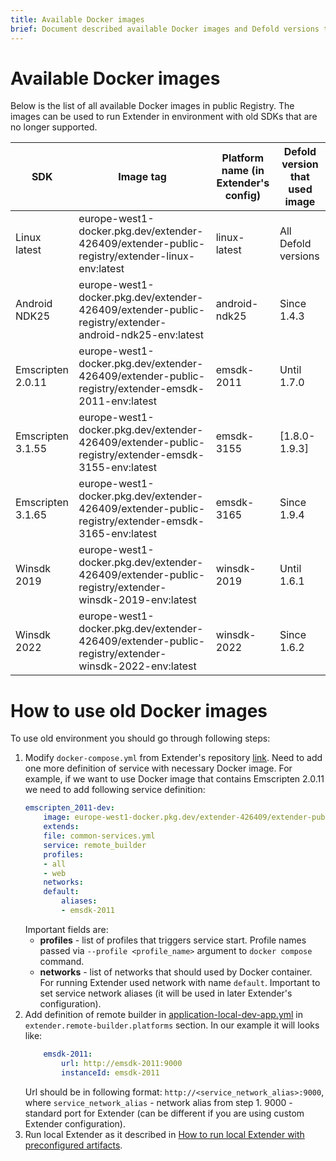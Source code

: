 ```yaml
---
title: Available Docker images
brief: Document described available Docker images and Defold versions that used it
---
```


# Available Docker images
Below is the list of all available Docker images in public Registry. The images can be used to run Extender in environment with old SDKs that are no longer supported.

|SDK               |Image tag                                                                                              |Platform name (in Extender's config) |Defold version that used image |
|------------------|-------------------------------------------------------------------------------------------------------|-------------------------------------|-------------------------------|
|Linux latest      |europe-west1-docker.pkg.dev/extender-426409/extender-public-registry/extender-linux-env:latest         |linux-latest                         |All Defold versions            |
|Android NDK25     |europe-west1-docker.pkg.dev/extender-426409/extender-public-registry/extender-android-ndk25-env:latest |android-ndk25                        |Since 1.4.3                    |
|Emscripten 2.0.11 |europe-west1-docker.pkg.dev/extender-426409/extender-public-registry/extender-emsdk-2011-env:latest    |emsdk-2011                           |Until 1.7.0                    |
|Emscripten 3.1.55 |europe-west1-docker.pkg.dev/extender-426409/extender-public-registry/extender-emsdk-3155-env:latest    |emsdk-3155                           |[1.8.0-1.9.3]                  |
|Emscripten 3.1.65 |europe-west1-docker.pkg.dev/extender-426409/extender-public-registry/extender-emsdk-3165-env:latest    |emsdk-3165                           |Since 1.9.4                    |
|Winsdk 2019       |europe-west1-docker.pkg.dev/extender-426409/extender-public-registry/extender-winsdk-2019-env:latest   |winsdk-2019                          |Until 1.6.1                    |
|Winsdk 2022       |europe-west1-docker.pkg.dev/extender-426409/extender-public-registry/extender-winsdk-2022-env:latest   |winsdk-2022                          |Since 1.6.2                    |

# How to use old Docker images
To use old environment you should go through following steps:
1. Modify `docker-compose.yml` from Extender's repository [link](https://github.com/defold/extender/blob/dev/server/docker/docker-compose.yml). Need to add one more definition of service with necessary Docker image. For example, if we want to use Docker image that contains Emscripten 2.0.11 we need to add following service definition:
    ```yml
    emscripten_2011-dev:
        image: europe-west1-docker.pkg.dev/extender-426409/extender-public-registry/extender-emsdk-2011-env:latest
        extends:
        file: common-services.yml
        service: remote_builder
        profiles:
        - all
        - web
        networks:
        default:
            aliases:
            - emsdk-2011
    ```
    Important fields are:
    * **profiles** - list of profiles that triggers service start. Profile names passed via `--profile <profile_name>` argument to `docker compose` command.
    * **networks** - list of networks that should used by Docker container. For running Extender used network with name `default`. Important to set service network aliases (it will be used in later Extender's configuration).
2. Add definition of remote builder in [application-local-dev-app.yml](https://github.com/defold/extender/blob/dev/server/configs/application-local-dev-app.yml) in `extender.remote-builder.platforms` section. In our example it will looks like:
    ```yml
        emsdk-2011:
            url: http://emsdk-2011:9000
            instanceId: emsdk-2011
    ```
    Url should be in following format: `http://<service_network_alias>:9000`, where `service_network_alias` - network alias from step 1. 9000 - standard port for Extender (can be different if you are using custom Extender configuration).
3. Run local Extender as it described in [How to run local Extender with preconfigured artifacts](/manuals/extender-local-setup#how-to-run-local-extender-with-preconfigured-artifacts).